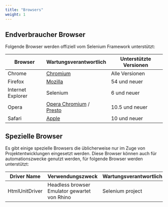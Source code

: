 ```yaml
---
title: "Browsers"
weight: 1
---
```


## Endverbraucher Browser

Folgende Browser werden offiziell vom Selenium Framework unterstützt:

| Browser | Wartungsverantwortlich | Unterstützte Versionen |
| -------- | ---------- | ------------------ |
| Chrome | [Chromium](//sites.google.com/a/chromium.org/chromedriver/) | Alle Versionen |
| Firefox | [Mozilla](//github.com/mozilla/geckodriver/) | 54 und neuer |
| Internet Explorer | Selenium | 6 und neuer |
| Opera | [Opera Chromium](//github.com/operasoftware/operachromiumdriver/) / [Presto](//github.com/operasoftware/operaprestodriver) | 10.5 und neuer |
| Safari | [Apple](//webkit.org/blog/6900/webdriver-support-in-safari-10/) | 10 und neuer |

## Spezielle Browser

Es gibt einige spezielle Browsers die üblicherweise nur im Zuge von 
Projektentwicklungen eingesetzt werden.
Diese Browser können auch für automationszwecke genutzt werden,
für folgende Browser werden unterstützt:

| Driver Name | Verwendungszweck | Wartungsverantwortlich |
| -------- | ---------- | ------------------ |
| HtmlUnitDriver | Headless browser Emulator gewartet von Rhino | Selenium project |
